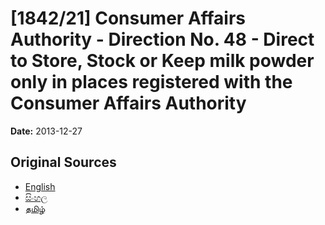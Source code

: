 # [1842/21] Consumer Affairs Authority - Direction No. 48 - Direct to Store, Stock or Keep milk powder only in places registered with the Consumer Affairs Authority

**Date:** 2013-12-27

## Original Sources

- [English](https://documents.gov.lk/view/extra-gazettes/2013/12/1842-21_E.pdf)
- [සිංහල](https://documents.gov.lk/view/extra-gazettes/2013/12/1842-21_S.pdf)
- [தமிழ்](https://documents.gov.lk/view/extra-gazettes/2013/12/1842-21_T.pdf)
